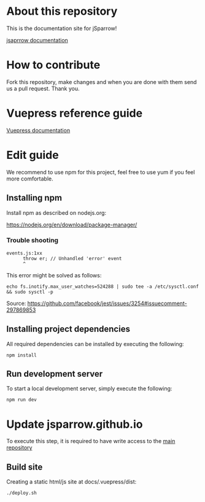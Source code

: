 # About this repository

This is the documentation site for jSparrow!

[jsaprrow documentation](http://jsparrow.github.io)

# How to contribute

Fork this repository, make changes and when you are done with them send us a pull request. Thank you.

# Vuepress reference guide

[Vuepress documentation](https://vuepress.vuejs.org/guide/)

# Edit guide

We recommend to use npm for this project, feel free to use yum if you feel more comfortable.

## Installing npm

Install npm as described on nodejs.org:

https://nodejs.org/en/download/package-manager/

### Trouble shooting

```
events.js:1xx
      throw er; // Unhandled 'error' event
      ^
```

This error might be solved as follows:

```
echo fs.inotify.max_user_watches=524288 | sudo tee -a /etc/sysctl.conf && sudo sysctl -p
```

Source: https://github.com/facebook/jest/issues/3254#issuecomment-297869853

## Installing project dependencies

All required dependencies can be installed by executing the following:

```
npm install
```

## Run development server

To start a local development server, simply execute the following:

```
npm run dev
```

# Update jsparrow.github.io

To execute this step, it is required to have write access to the [main repository](https://github.com/Jsparrow/jsparrow.github.io)

## Build site

Creating a static html/js site at docs/.vuepress/dist:

```
./deploy.sh
```
